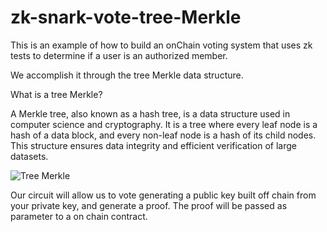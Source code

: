# zk-snark-vote-tree-Merkle

This is an example of how to build an onChain voting system that uses zk tests to determine if a user is an authorized member.

We accomplish it through the tree Merkle data structure.

What is a tree Merkle?

A Merkle tree, also known as a hash tree, is a data structure used in computer science and cryptography. It is a tree where every leaf node is a hash of a data block, and every non-leaf node is a hash of its child nodes. This structure ensures data integrity and efficient verification of large datasets.

![Tree Merkle]([https://file%2B.vscode-resource.vscode-cdn.net/Users/lidiacanales/Desktop/personal/web3/ck-vote-system/docs/Screenshot%202024-07-24%20at%2016.24.49.png?version%3D1721883147712](https://github.com/LidiaCana/zk-snark-vote-tree-Merkle/blob/main/docs/Screenshot%202024-07-24%20at%2016.24.49.png))

Our circuit will allow us to vote generating a public key built off chain from your private key, and generate a proof. The proof will be passed as parameter to a on chain contract.
